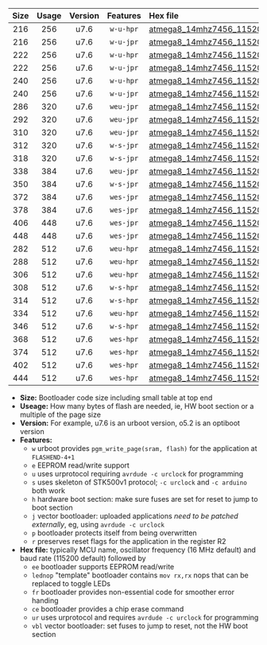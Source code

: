 |Size|Usage|Version|Features|Hex file|
|:-:|:-:|:-:|:-:|:--|
|216|256|u7.6|`w-u-hpr`|[atmega8_14mhz7456_115200bps_ur.hex](https://raw.githubusercontent.com/stefanrueger/urboot/main//atmega8_14mhz7456_115200bps_ur.hex)|
|216|256|u7.6|`w-u-jpr`|[atmega8_14mhz7456_115200bps_ur_vbl.hex](https://raw.githubusercontent.com/stefanrueger/urboot/main//atmega8_14mhz7456_115200bps_ur_vbl.hex)|
|222|256|u7.6|`w-u-hpr`|[atmega8_14mhz7456_115200bps_lednop_ur.hex](https://raw.githubusercontent.com/stefanrueger/urboot/main//atmega8_14mhz7456_115200bps_lednop_ur.hex)|
|222|256|u7.6|`w-u-jpr`|[atmega8_14mhz7456_115200bps_lednop_ur_vbl.hex](https://raw.githubusercontent.com/stefanrueger/urboot/main//atmega8_14mhz7456_115200bps_lednop_ur_vbl.hex)|
|240|256|u7.6|`w-u-hpr`|[atmega8_14mhz7456_115200bps_lednop_fr_ur.hex](https://raw.githubusercontent.com/stefanrueger/urboot/main//atmega8_14mhz7456_115200bps_lednop_fr_ur.hex)|
|240|256|u7.6|`w-u-jpr`|[atmega8_14mhz7456_115200bps_lednop_fr_ur_vbl.hex](https://raw.githubusercontent.com/stefanrueger/urboot/main//atmega8_14mhz7456_115200bps_lednop_fr_ur_vbl.hex)|
|286|320|u7.6|`weu-jpr`|[atmega8_14mhz7456_115200bps_ee_ur_vbl.hex](https://raw.githubusercontent.com/stefanrueger/urboot/main//atmega8_14mhz7456_115200bps_ee_ur_vbl.hex)|
|292|320|u7.6|`weu-jpr`|[atmega8_14mhz7456_115200bps_ee_lednop_ur_vbl.hex](https://raw.githubusercontent.com/stefanrueger/urboot/main//atmega8_14mhz7456_115200bps_ee_lednop_ur_vbl.hex)|
|310|320|u7.6|`weu-jpr`|[atmega8_14mhz7456_115200bps_ee_lednop_fr_ur_vbl.hex](https://raw.githubusercontent.com/stefanrueger/urboot/main//atmega8_14mhz7456_115200bps_ee_lednop_fr_ur_vbl.hex)|
|312|320|u7.6|`w-s-jpr`|[atmega8_14mhz7456_115200bps_vbl.hex](https://raw.githubusercontent.com/stefanrueger/urboot/main//atmega8_14mhz7456_115200bps_vbl.hex)|
|318|320|u7.6|`w-s-jpr`|[atmega8_14mhz7456_115200bps_lednop_vbl.hex](https://raw.githubusercontent.com/stefanrueger/urboot/main//atmega8_14mhz7456_115200bps_lednop_vbl.hex)|
|338|384|u7.6|`weu-jpr`|[atmega8_14mhz7456_115200bps_ee_lednop_fr_ce_ur_vbl.hex](https://raw.githubusercontent.com/stefanrueger/urboot/main//atmega8_14mhz7456_115200bps_ee_lednop_fr_ce_ur_vbl.hex)|
|350|384|u7.6|`w-s-jpr`|[atmega8_14mhz7456_115200bps_lednop_fr_vbl.hex](https://raw.githubusercontent.com/stefanrueger/urboot/main//atmega8_14mhz7456_115200bps_lednop_fr_vbl.hex)|
|372|384|u7.6|`wes-jpr`|[atmega8_14mhz7456_115200bps_ee_vbl.hex](https://raw.githubusercontent.com/stefanrueger/urboot/main//atmega8_14mhz7456_115200bps_ee_vbl.hex)|
|378|384|u7.6|`wes-jpr`|[atmega8_14mhz7456_115200bps_ee_lednop_vbl.hex](https://raw.githubusercontent.com/stefanrueger/urboot/main//atmega8_14mhz7456_115200bps_ee_lednop_vbl.hex)|
|406|448|u7.6|`wes-jpr`|[atmega8_14mhz7456_115200bps_ee_lednop_fr_vbl.hex](https://raw.githubusercontent.com/stefanrueger/urboot/main//atmega8_14mhz7456_115200bps_ee_lednop_fr_vbl.hex)|
|448|448|u7.6|`wes-jpr`|[atmega8_14mhz7456_115200bps_ee_lednop_fr_ce_vbl.hex](https://raw.githubusercontent.com/stefanrueger/urboot/main//atmega8_14mhz7456_115200bps_ee_lednop_fr_ce_vbl.hex)|
|282|512|u7.6|`weu-hpr`|[atmega8_14mhz7456_115200bps_ee_ur.hex](https://raw.githubusercontent.com/stefanrueger/urboot/main//atmega8_14mhz7456_115200bps_ee_ur.hex)|
|288|512|u7.6|`weu-hpr`|[atmega8_14mhz7456_115200bps_ee_lednop_ur.hex](https://raw.githubusercontent.com/stefanrueger/urboot/main//atmega8_14mhz7456_115200bps_ee_lednop_ur.hex)|
|306|512|u7.6|`weu-hpr`|[atmega8_14mhz7456_115200bps_ee_lednop_fr_ur.hex](https://raw.githubusercontent.com/stefanrueger/urboot/main//atmega8_14mhz7456_115200bps_ee_lednop_fr_ur.hex)|
|308|512|u7.6|`w-s-hpr`|[atmega8_14mhz7456_115200bps.hex](https://raw.githubusercontent.com/stefanrueger/urboot/main//atmega8_14mhz7456_115200bps.hex)|
|314|512|u7.6|`w-s-hpr`|[atmega8_14mhz7456_115200bps_lednop.hex](https://raw.githubusercontent.com/stefanrueger/urboot/main//atmega8_14mhz7456_115200bps_lednop.hex)|
|334|512|u7.6|`weu-hpr`|[atmega8_14mhz7456_115200bps_ee_lednop_fr_ce_ur.hex](https://raw.githubusercontent.com/stefanrueger/urboot/main//atmega8_14mhz7456_115200bps_ee_lednop_fr_ce_ur.hex)|
|346|512|u7.6|`w-s-hpr`|[atmega8_14mhz7456_115200bps_lednop_fr.hex](https://raw.githubusercontent.com/stefanrueger/urboot/main//atmega8_14mhz7456_115200bps_lednop_fr.hex)|
|368|512|u7.6|`wes-hpr`|[atmega8_14mhz7456_115200bps_ee.hex](https://raw.githubusercontent.com/stefanrueger/urboot/main//atmega8_14mhz7456_115200bps_ee.hex)|
|374|512|u7.6|`wes-hpr`|[atmega8_14mhz7456_115200bps_ee_lednop.hex](https://raw.githubusercontent.com/stefanrueger/urboot/main//atmega8_14mhz7456_115200bps_ee_lednop.hex)|
|402|512|u7.6|`wes-hpr`|[atmega8_14mhz7456_115200bps_ee_lednop_fr.hex](https://raw.githubusercontent.com/stefanrueger/urboot/main//atmega8_14mhz7456_115200bps_ee_lednop_fr.hex)|
|444|512|u7.6|`wes-hpr`|[atmega8_14mhz7456_115200bps_ee_lednop_fr_ce.hex](https://raw.githubusercontent.com/stefanrueger/urboot/main//atmega8_14mhz7456_115200bps_ee_lednop_fr_ce.hex)|

- **Size:** Bootloader code size including small table at top end
- **Useage:** How many bytes of flash are needed, ie, HW boot section or a multiple of the page size
- **Version:** For example, u7.6 is an urboot version, o5.2 is an optiboot version
- **Features:**
  + `w` urboot provides `pgm_write_page(sram, flash)` for the application at `FLASHEND-4+1`
  + `e` EEPROM read/write support
  + `u` uses urprotocol requiring `avrdude -c urclock` for programming
  + `s` uses skeleton of STK500v1 protocol; `-c urclock` and `-c arduino` both work
  + `h` hardware boot section: make sure fuses are set for reset to jump to boot section
  + `j` vector bootloader: uploaded applications *need to be patched externally*, eg, using `avrdude -c urclock`
  + `p` bootloader protects itself from being overwritten
  + `r` preserves reset flags for the application in the register R2
- **Hex file:** typically MCU name, oscillator frequency (16 MHz default) and baud rate (115200 default) followed by
  + `ee` bootloader supports EEPROM read/write
  + `lednop` "template" bootloader contains `mov rx,rx` nops that can be replaced to toggle LEDs
  + `fr` bootloader provides non-essential code for smoother error handing
  + `ce` bootloader provides a chip erase command
  + `ur` uses urprotocol and requires `avrdude -c urclock` for programming
  + `vbl` vector bootloader: set fuses to jump to reset, not the HW boot section
